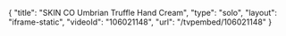 {
    "title": "SKIN CO Umbrian Truffle Hand Cream",
    "type": "solo",
    "layout": "iframe-static",
    "videoId": "106021148",
    "url": "\/tvpembed\/106021148"
}